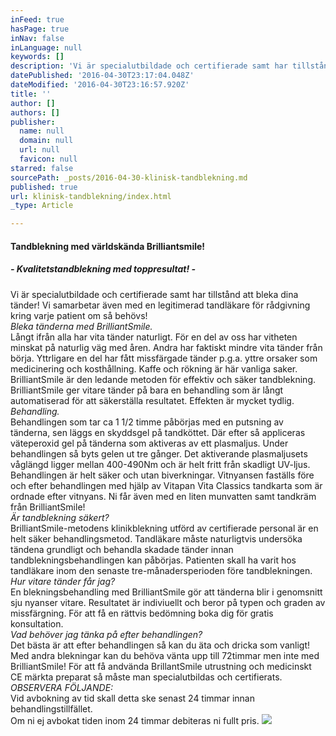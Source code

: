 ```yaml
---
inFeed: true
hasPage: true
inNav: false
inLanguage: null
keywords: []
description: 'Vi är specialutbildade och certifierade samt har tillstånd att bleka dina tänder! Vi samarbetar även med en legitimerad tandläkare för rådgivning kring varje patient om så behövs!  Bleka tänderna med BrilliantSmile. Långt ifrån alla har vita tänder naturligt. För en del av oss har vitheten minskat på naturlig väg med åren. Andra har faktiskt mindre vita tänder från börja. Yttrligare en del har fått missfärgade tänder p.g.a. yttre orsaker som medicinering och kosthållning. Kaffe och rökning är här vanliga saker.  BrilliantSmile är den ledande metoden för effektiv och säker tandblekning. BrilliantSmile ger vitare tänder på bara en behandling som är långt automatiserad för att säkerställa resultatet. Effekten är mycket tydlig.  Behandling. Behandlingen som tar ca 1 1/2 timme påbörjas med en putsning av tänderna, sen läggs en skyddsgel på tandköttet. Där efter så appliceras väteperoxid gel på tänderna som aktiveras av ett plasmaljus. Under behandlingen så byts gelen ut tre gånger. Det aktiverande plasmaljusets våglängd ligger mellan 400-490Nm och är helt fritt från skadligt UV-ljus.  Behandlingen är helt säker och utan biverkningar. Vitnyansen faställs före och efter behandlingen med hjälp av Vitapan Vita Classics tandkarta som är ordnade efter vitnyans. Ni får även med en liten munvatten samt tandkräm från BrilliantSmile!  Är tandblekning säkert? BrilliantSmile-metodens klinikblekning utförd av certifierade personal är en helt säker behandlingsmetod. Tandläkare måste naturligtvis undersöka tändena grundligt och behandla skadade tänder innan tandblekningsbehandlingen kan påbörjas. Patienten skall ha varit hos tandläkare inom den senaste tre-månadersperioden före tandblekningen.  Hur vitare tänder får jag? En blekningsbehandling med BrilliantSmile gör att tänderna blir i genomsnitt sju nyanser vitare. Resultatet är indiviuellt och beror på typen och graden av missfärgning. För att få en rättvis bedömning boka dig för gratis konsultation.  Vad behöver jag tänka på efter behandlingen? Det bästa är att efter behandlingen så kan du äta och dricka som vanligt! Med andra blekningar kan du behöva vänta upp till 72timmar men inte med BrilliantSmile! För att få andvända BrillantSmile utrustning och medicinskt CE märkta preparat så måste man specialutbildas och certifierats.  OBSERVERA FÖLJANDE: Vid avbokning av tid skall detta ske senast 24 timmar innan behandlingstillfället. Om ni ej avbokat tiden inom 24 timmar debiteras ni fullt pris.'
datePublished: '2016-04-30T23:17:04.048Z'
dateModified: '2016-04-30T23:16:57.920Z'
title: ''
author: []
authors: []
publisher:
  name: null
  domain: null
  url: null
  favicon: null
starred: false
sourcePath: _posts/2016-04-30-klinisk-tandblekning.md
published: true
url: klinisk-tandblekning/index.html
_type: Article

---
```

#### Tandblekning med världskända Brilliantsmile!

##### - Kvalitetstandblekning med toppresultat! -

Vi är specialutbildade och certifierade samt har tillstånd att bleka dina tänder! Vi samarbetar även med en legitimerad tandläkare för rådgivning kring varje patient om så behövs!  
_Bleka tänderna med BrilliantSmile._  
Långt ifrån alla har vita tänder naturligt. För en del av oss har vitheten minskat på naturlig väg med åren. Andra har faktiskt mindre vita tänder från börja. Yttrligare en del har fått missfärgade tänder p.g.a. yttre orsaker som medicinering och kosthållning. Kaffe och rökning är här vanliga saker.  
BrilliantSmile är den ledande metoden för effektiv och säker tandblekning. BrilliantSmile ger vitare tänder på bara en behandling som är långt automatiserad för att säkerställa resultatet. Effekten är mycket tydlig.  
_Behandling._  
Behandlingen som tar ca 1 1/2 timme påbörjas med en putsning av tänderna, sen läggs en skyddsgel på tandköttet. Där efter så appliceras väteperoxid gel på tänderna som aktiveras av ett plasmaljus. Under behandlingen så byts gelen ut tre gånger. Det aktiverande plasmaljusets våglängd ligger mellan 400-490Nm och är helt fritt från skadligt UV-ljus.  
Behandlingen är helt säker och utan biverkningar. Vitnyansen faställs före och efter behandlingen med hjälp av Vitapan Vita Classics tandkarta som är ordnade efter vitnyans. Ni får även med en liten munvatten samt tandkräm från BrilliantSmile!  
_Är tandblekning säkert?_  
BrilliantSmile-metodens klinikblekning utförd av certifierade personal är en helt säker behandlingsmetod. Tandläkare måste naturligtvis undersöka tändena grundligt och behandla skadade tänder innan tandblekningsbehandlingen kan påbörjas. Patienten skall ha varit hos tandläkare inom den senaste tre-månadersperioden före tandblekningen.  
_Hur vitare tänder får jag?_  
En blekningsbehandling med BrilliantSmile gör att tänderna blir i genomsnitt sju nyanser vitare. Resultatet är indiviuellt och beror på typen och graden av missfärgning. För att få en rättvis bedömning boka dig för gratis konsultation.  
_Vad behöver jag tänka på efter behandlingen?_  
Det bästa är att efter behandlingen så kan du äta och dricka som vanligt! Med andra blekningar kan du behöva vänta upp till 72timmar men inte med BrilliantSmile! För att få andvända BrillantSmile utrustning och medicinskt CE märkta preparat så måste man specialutbildas och certifierats.  
_OBSERVERA FÖLJANDE:_  
Vid avbokning av tid skall detta ske senast 24 timmar innan behandlingstillfället.  
Om ni ej avbokat tiden inom 24 timmar debiteras ni fullt pris.
![](https://the-grid-user-content.s3-us-west-2.amazonaws.com/3b2f6f80-2098-4fe3-a324-a90e16cf4028.jpg)